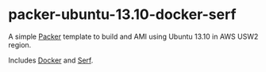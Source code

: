 packer-ubuntu-13.10-docker-serf
===========================

A simple [Packer](http://www.packer.io/) template to build and AMI using Ubuntu 13.10 in AWS USW2 region.

Includes [Docker](http://www.docker.io/) and [Serf](http://www.serfdom.io/).
